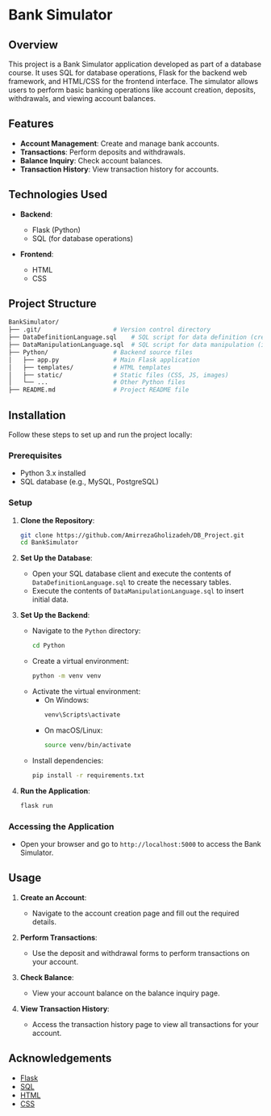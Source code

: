 # Bank Simulator

## Overview

This project is a Bank Simulator application developed as part of a database course. It uses SQL for database operations, Flask for the backend web framework, and HTML/CSS for the frontend interface. The simulator allows users to perform basic banking operations like account creation, deposits, withdrawals, and viewing account balances.

## Features

- **Account Management**: Create and manage bank accounts.
- **Transactions**: Perform deposits and withdrawals.
- **Balance Inquiry**: Check account balances.
- **Transaction History**: View transaction history for accounts.

## Technologies Used

- **Backend**:
  - Flask (Python)
  - SQL (for database operations)

- **Frontend**:
  - HTML
  - CSS

## Project Structure

```sh
BankSimulator/
├── .git/                    # Version control directory
├── DataDefinitionLanguage.sql    # SQL script for data definition (creating tables)
├── DataManipulationLanguage.sql  # SQL script for data manipulation (inserting data)
├── Python/                  # Backend source files
│   ├── app.py               # Main Flask application
│   ├── templates/           # HTML templates
│   ├── static/              # Static files (CSS, JS, images)
│   └── ...                  # Other Python files
├── README.md                # Project README file
```

## Installation

Follow these steps to set up and run the project locally:

### Prerequisites

- Python 3.x installed
- SQL database (e.g., MySQL, PostgreSQL)

### Setup

1. **Clone the Repository**:
    ```sh
    git clone https://github.com/AmirrezaGholizadeh/DB_Project.git
    cd BankSimulator
    ```

2. **Set Up the Database**:
    - Open your SQL database client and execute the contents of `DataDefinitionLanguage.sql` to create the necessary tables.
    - Execute the contents of `DataManipulationLanguage.sql` to insert initial data.

3. **Set Up the Backend**:
    - Navigate to the `Python` directory:
      ```sh
      cd Python
      ```
    - Create a virtual environment:
      ```sh
      python -m venv venv
      ```
    - Activate the virtual environment:
      - On Windows:
        ```sh
        venv\Scripts\activate
        ```
      - On macOS/Linux:
        ```sh
        source venv/bin/activate
        ```
    - Install dependencies:
      ```sh
      pip install -r requirements.txt
      ```

4. **Run the Application**:
    ```sh
    flask run
    ```

### Accessing the Application

- Open your browser and go to `http://localhost:5000` to access the Bank Simulator.

## Usage

1. **Create an Account**:
   - Navigate to the account creation page and fill out the required details.

2. **Perform Transactions**:
   - Use the deposit and withdrawal forms to perform transactions on your account.

3. **Check Balance**:
   - View your account balance on the balance inquiry page.

4. **View Transaction History**:
   - Access the transaction history page to view all transactions for your account.



## Acknowledgements

- [Flask](https://flask.palletsprojects.com/)
- [SQL](https://www.w3schools.com/sql/)
- [HTML](https://developer.mozilla.org/en-US/docs/Web/HTML)
- [CSS](https://developer.mozilla.org/en-US/docs/Web/CSS)
